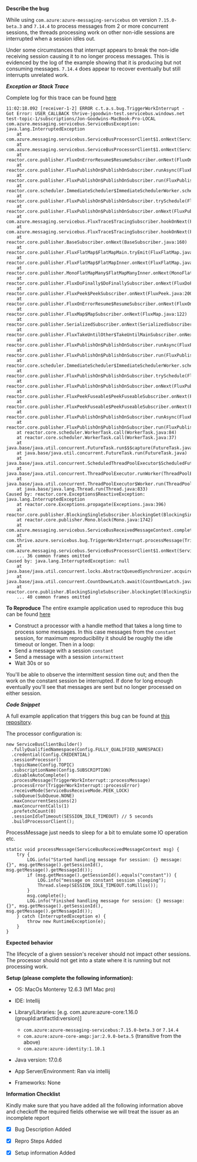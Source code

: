 **Describe the bug**

While using `com.azure:azure-messaging-servicebus` on version `7.15.0-beta.3` and `7.14.4` to process messages from 2 or more concurrent
sessions, the threads processing work on other non-idle sessions are interrupted when a session idles out.

Under some circumstances that interrupt appears to break the non-idle receiving session causing it to no longer process messages.
This is evidenced by the log of the example showing that it is producing but not consuming messages. `7.14.4` does appear
to recover eventually but still interrupts unrelated work.


***Exception or Stack Trace***

Complete log for this trace can be found [here](https://github.com/thriveglobal/azure-service-bus-bug/blob/master/logs/breaks-single-receiver.log)
```
11:02:18.092 [receiver-1-2] ERROR c.t.a.s.bug.TriggerWorkInterrupt - Got Error: USER_CALLBACK thrive-jgoodwin-test.servicebus.windows.net test-topic-1/subscriptions/Jon-Goodwins-MacBook-Pro-LOCAL
com.azure.messaging.servicebus.ServiceBusException: java.lang.InterruptedException
	at com.azure.messaging.servicebus.ServiceBusProcessorClient$1.onNext(ServiceBusProcessorClient.java:424)
	at com.azure.messaging.servicebus.ServiceBusProcessorClient$1.onNext(ServiceBusProcessorClient.java:398)
	at reactor.core.publisher.FluxOnErrorResume$ResumeSubscriber.onNext(FluxOnErrorResume.java:79)
	at reactor.core.publisher.FluxPublishOn$PublishOnSubscriber.runAsync(FluxPublishOn.java:440)
	at reactor.core.publisher.FluxPublishOn$PublishOnSubscriber.run(FluxPublishOn.java:527)
	at reactor.core.scheduler.ImmediateScheduler$ImmediateSchedulerWorker.schedule(ImmediateScheduler.java:84)
	at reactor.core.publisher.FluxPublishOn$PublishOnSubscriber.trySchedule(FluxPublishOn.java:312)
	at reactor.core.publisher.FluxPublishOn$PublishOnSubscriber.onNext(FluxPublishOn.java:237)
	at com.azure.messaging.servicebus.FluxTrace$TracingSubscriber.hookOnNext(FluxTrace.java:62)
	at com.azure.messaging.servicebus.FluxTrace$TracingSubscriber.hookOnNext(FluxTrace.java:35)
	at reactor.core.publisher.BaseSubscriber.onNext(BaseSubscriber.java:160)
	at reactor.core.publisher.FluxFlatMap$FlatMapMain.tryEmit(FluxFlatMap.java:544)
	at reactor.core.publisher.FluxFlatMap$FlatMapInner.onNext(FluxFlatMap.java:985)
	at reactor.core.publisher.MonoFlatMapMany$FlatMapManyInner.onNext(MonoFlatMapMany.java:250)
	at reactor.core.publisher.FluxDoFinally$DoFinallySubscriber.onNext(FluxDoFinally.java:113)
	at reactor.core.publisher.FluxPeek$PeekSubscriber.onNext(FluxPeek.java:200)
	at reactor.core.publisher.FluxOnErrorResume$ResumeSubscriber.onNext(FluxOnErrorResume.java:79)
	at reactor.core.publisher.FluxMap$MapSubscriber.onNext(FluxMap.java:122)
	at reactor.core.publisher.SerializedSubscriber.onNext(SerializedSubscriber.java:99)
	at reactor.core.publisher.FluxTakeUntilOther$TakeUntilMainSubscriber.onNext(FluxTakeUntilOther.java:243)
	at reactor.core.publisher.FluxPublishOn$PublishOnSubscriber.runAsync(FluxPublishOn.java:440)
	at reactor.core.publisher.FluxPublishOn$PublishOnSubscriber.run(FluxPublishOn.java:527)
	at reactor.core.scheduler.ImmediateScheduler$ImmediateSchedulerWorker.schedule(ImmediateScheduler.java:84)
	at reactor.core.publisher.FluxPublishOn$PublishOnSubscriber.trySchedule(FluxPublishOn.java:312)
	at reactor.core.publisher.FluxPublishOn$PublishOnSubscriber.onNext(FluxPublishOn.java:237)
	at reactor.core.publisher.FluxPeekFuseable$PeekFuseableSubscriber.onNext(FluxPeekFuseable.java:210)
	at reactor.core.publisher.FluxPeekFuseable$PeekFuseableSubscriber.onNext(FluxPeekFuseable.java:210)
	at reactor.core.publisher.FluxPublishOn$PublishOnSubscriber.runAsync(FluxPublishOn.java:440)
	at reactor.core.publisher.FluxPublishOn$PublishOnSubscriber.run(FluxPublishOn.java:527)
	at reactor.core.scheduler.WorkerTask.call(WorkerTask.java:84)
	at reactor.core.scheduler.WorkerTask.call(WorkerTask.java:37)
	at java.base/java.util.concurrent.FutureTask.run$$$capture(FutureTask.java:264)
	at java.base/java.util.concurrent.FutureTask.run(FutureTask.java)
	at java.base/java.util.concurrent.ScheduledThreadPoolExecutor$ScheduledFutureTask.run(ScheduledThreadPoolExecutor.java:304)
	at java.base/java.util.concurrent.ThreadPoolExecutor.runWorker(ThreadPoolExecutor.java:1136)
	at java.base/java.util.concurrent.ThreadPoolExecutor$Worker.run(ThreadPoolExecutor.java:635)
	at java.base/java.lang.Thread.run(Thread.java:833)
Caused by: reactor.core.Exceptions$ReactiveException: java.lang.InterruptedException
	at reactor.core.Exceptions.propagate(Exceptions.java:396)
	at reactor.core.publisher.BlockingSingleSubscriber.blockingGet(BlockingSingleSubscriber.java:91)
	at reactor.core.publisher.Mono.block(Mono.java:1742)
	at com.azure.messaging.servicebus.ServiceBusReceivedMessageContext.complete(ServiceBusReceivedMessageContext.java:104)
	at com.thrive.azure.servicebus.bug.TriggerWorkInterrupt.processMessage(TriggerWorkInterrupt.java:28)
	at com.azure.messaging.servicebus.ServiceBusProcessorClient$1.onNext(ServiceBusProcessorClient.java:422)
	... 36 common frames omitted
Caused by: java.lang.InterruptedException: null
	at java.base/java.util.concurrent.locks.AbstractQueuedSynchronizer.acquireSharedInterruptibly(AbstractQueuedSynchronizer.java:1048)
	at java.base/java.util.concurrent.CountDownLatch.await(CountDownLatch.java:230)
	at reactor.core.publisher.BlockingSingleSubscriber.blockingGet(BlockingSingleSubscriber.java:87)
	... 40 common frames omitted
```

**To Reproduce**
The entire example application used to reproduce this bug can be found [here](https://github.com/thriveglobal/azure-service-bus-bug/blob/master/bug-report.md)

* Construct a processor with a handle method that takes a long time to process some messages. 
  In this case messages from the `constant` session, for maximum reproducibility it should be roughly the idle timeout or longer.
Then in a loop:
* Send a message with a session `constant`
* Send a message with a session `intermittent`
* Wait 30s or so

You'll be able to observe the intermittent session time out; and then the work on the constant session be interrupted.
If done for long enough eventually you'll see that messages are sent but no longer processed on either session.

***Code Snippet***

A full example application that triggers this bug can be found at [this repository](https://github.com/thriveglobal/azure-service-bus-bug).

The processor configuration is:
```
new ServiceBusClientBuilder()
  .fullyQualifiedNamespace(Config.FULLY_QUALIFIED_NAMESPACE)
  .credential(Config.CREDENTIAL)
  .sessionProcessor()
  .topicName(Config.TOPIC)
  .subscriptionName(Config.SUBSCRIPTION)
  .disableAutoComplete()
  .processMessage(TriggerWorkInterrupt::processMessage)
  .processError(TriggerWorkInterrupt::processError)
  .receiveMode(ServiceBusReceiveMode.PEEK_LOCK)
  .subQueue(SubQueue.NONE)
  .maxConcurrentSessions(2)
  .maxConcurrentCalls(1)
  .prefetchCount(0)
  .sessionIdleTimeout(SESSION_IDLE_TIMEOUT) // 5 seconds
  .buildProcessorClient();
```

ProcessMessage just needs to sleep for a bit to emulate some IO operation etc.
```
static void processMessage(ServiceBusReceivedMessageContext msg) {
    try {
        LOG.info("Started handling message for session: {} message: {}", msg.getMessage().getSessionId(), msg.getMessage().getMessageId());
        if (msg.getMessage().getSessionId().equals("constant")) {
            LOG.info("message on constant session sleeping");
            Thread.sleep(SESSION_IDLE_TIMEOUT.toMillis());
        }
        msg.complete();
        LOG.info("Finished handling message for session: {} message: {}", msg.getMessage().getSessionId(), msg.getMessage().getMessageId());
    } catch (InterruptedException e) {
        throw new RuntimeException(e);
    }
}
```
**Expected behavior**

The lifecycle of a given session's receiver should not impact other sessions. The processor should not get into 
a state where it is running but not processing work.

<!--
**Screenshots**
If applicable, add screenshots to help explain your problem.
-->

**Setup (please complete the following information):**

- OS: MacOs Monterey 12.6.3 (M1 Mac pro)
- IDE: Intellij
- Library/Libraries: [e.g. com.azure:azure-core:1.16.0 (groupId:artifactId:version)]
  - `com.azure:azure-messaging-servicebus:7.15.0-beta.3` or `7.14.4`
  - `com.azure:azure-core-amqp:jar:2.9.0-beta.5` (transitive from the above)
  - `com.azure:azure-identity:1.10.1`

- Java version: 17.0.6
- App Server/Environment: Ran via intellij
- Frameworks: None

<!--
**Additional context**
Add any other context about the problem here.
-->

**Information Checklist**

Kindly make sure that you have added all the following information above and checkoff the required fields otherwise we will treat the issuer as an incomplete report
- [x] Bug Description Added
- [x] Repro Steps Added
- [x] Setup information Added



